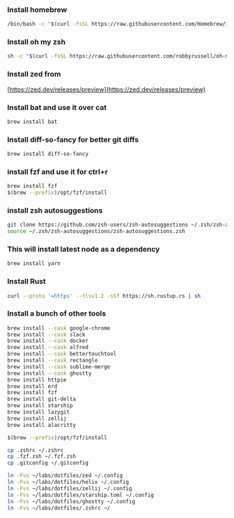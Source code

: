 ### Install homebrew

```sh
/bin/bash -c "$(curl -fsSL https://raw.githubusercontent.com/Homebrew/install/HEAD/install.sh)"
```

### Install oh my zsh

```sh
sh -c "$(curl -fsSL https://raw.githubusercontent.com/robbyrussell/oh-my-zsh/master/tools/install.sh)"
```

### Install zed from

[https://zed.dev/releases/preview](https://zed.dev/releases/preview)

### Install bat and use it over cat

```sh
brew install bat
```

### Install diff-so-fancy for better git diffs

```sh
brew install diff-so-fancy
```

### install fzf and use it for ctrl+r

```sh
brew install fzf
$(brew --prefix)/opt/fzf/install
```

### install zsh autosuggestions

```sh
git clone https://github.com/zsh-users/zsh-autosuggestions ~/.zsh/zsh-autosuggestions
source ~/.zsh/zsh-autosuggestions/zsh-autosuggestions.zsh
```

### This will install latest node as a dependency

```sh
brew install yarn
```

### Install Rust

```sh
curl --proto '=https' --tlsv1.2 -sSf https://sh.rustup.rs | sh
```

### Install a bunch of other tools

```sh
brew install --cask google-chrome
brew install --cask slack
brew install --cask docker
brew install --cask alfred
brew install --cask bettertouchtool
brew install --cask rectangle
brew install --cask sublime-merge
brew install --cask ghostty
brew install httpie
brew install erd
brew install fzf
brew install git-delta
brew install starship
brew install lazygit
brew install zellij
brew install alacritty

$(brew --prefix)/opt/fzf/install
```

```sh
cp .zshrc ~/.zshrc
cp .fzf.zsh ~/.fzf.zsh
cp .gitconfig ~/.gitconfig
```

```sh
ln -Fvs ~/labs/dotfiles/zed ~/.config
ln -Fvs ~/labs/dotfiles/helix ~/.config
ln -Fvs ~/labs/dotfiles/zellij ~/.config
ln -Fvs ~/labs/dotfiles/starship.toml ~/.config
ln -Fvs ~/labs/dotfiles/ghostty ~/.config
ln -Fvs ~/labs/dotfiles/.zshrc ~/
```
